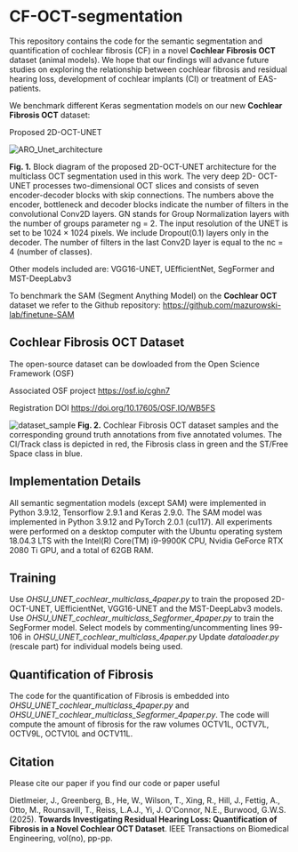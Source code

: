 # CF-OCT-segmentation
This repository contains the code for the semantic segmentation and quantification of cochlear fibrosis (CF) in a novel **Cochlear Fibrosis OCT** dataset (animal models). We hope that our findings will advance future studies on exploring the relationship between cochlear fibrosis and residual hearing loss, development of cochlear implants (CI) or treatment of EAS-patients.

We benchmark different Keras segmentation models on our new **Cochlear Fibrosis OCT** dataset:

Proposed 2D-OCT-UNET

![ARO_Unet_architecture](https://github.com/user-attachments/assets/17a8e4e8-7570-4400-8929-961ca4513651)

**Fig. 1.** Block diagram of the proposed 2D-OCT-UNET architecture for the multiclass OCT segmentation used in this work. The very deep 2D-
OCT-UNET processes two-dimensional OCT slices and consists of seven encoder-decoder blocks with skip connections. The numbers above the
encoder, bottleneck and decoder blocks indicate the number of filters in the convolutional Conv2D layers. GN stands for Group Normalization layers
with the number of groups parameter ng = 2. The input resolution of the UNET is set to be 1024 × 1024 pixels. We include Dropout(0.1) layers
only in the decoder. The number of filters in the last Conv2D layer is equal to the nc = 4 (number of classes).

Other models included are: VGG16-UNET, UEfficientNet, SegFormer and MST-DeepLabv3

To benchmark the SAM (Segment Anything Model) on the **Cochlear OCT** dataset we refer to the Github repository:
https://github.com/mazurowski-lab/finetune-SAM

## Cochlear Fibrosis OCT Dataset
The open-source dataset can be dowloaded from the Open Science Framework (OSF) 

Associated OSF project
https://osf.io/cghn7

Registration DOI
https://doi.org/10.17605/OSF.IO/WB5FS

![dataset_sample](https://github.com/user-attachments/assets/ffca9dd8-bb54-4edd-a72a-2f45519d94ac)
**Fig. 2.** Cochlear Fibrosis OCT dataset samples and the corresponding ground truth annotations from five annotated volumes. The CI/Track class is depicted
in red, the Fibrosis class in green and the ST/Free Space class in blue.

## Implementation Details
All semantic segmentation models (except SAM) were implemented in Python 3.9.12, Tensorflow 2.9.1 and Keras 2.9.0. The SAM model was implemented in Python 3.9.12 and PyTorch 2.0.1 (cu117). All experiments were performed on a desktop computer with the Ubuntu operating system 18.04.3 LTS with the Intel(R) Core(TM) i9-9900K CPU, Nvidia GeForce RTX 2080 Ti GPU, and a total of 62GB RAM.

## Training
Use _OHSU_UNET_cochlear_multiclass_4paper.py_ to train the proposed 2D-OCT-UNET, UEfficientNet, VGG16-UNET and the MST-DeepLabv3 models.
Use _OHSU_UNET_cochlear_multiclass_Segformer_4paper.py_ to train the SegFormer model.
Select models by commenting/uncommenting lines 99-106 in _OHSU_UNET_cochlear_multiclass_4paper.py_
Update _dataloader.py_ (rescale part) for individual models being used.

## Quantification of Fibrosis
The code for the quantification of Fibrosis is embedded into _OHSU_UNET_cochlear_multiclass_4paper.py_ and _OHSU_UNET_cochlear_multiclass_Segformer_4paper.py_.
The code will compute the amount of fibrosis for the raw volumes OCTV1L, OCTV7L, OCTV9L, OCTV10L and OCTV11L.

## Citation
Please cite our paper if you find our code or paper useful

Dietlmeier, J., Greenberg, B., He, W., Wilson, T., Xing, R., Hill, J., Fettig, A., Otto, M., Rounsavill, T., Reiss, L.A.J., Yi, J. O'Connor, N.E., Burwood, G.W.S. (2025). 
**Towards Investigating Residual Hearing Loss: Quantification of Fibrosis in a Novel Cochlear OCT Dataset**. 
IEEE Transactions on Biomedical Engineering, vol(no), pp-pp.
